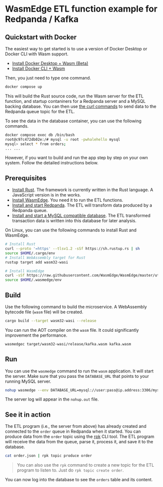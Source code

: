 # WasmEdge ETL function example for Redpanda / Kafka

## Quickstart with Docker

The easiest way to get started is to use a version of Docker Desktop or Docker CLI with Wasm support.

* [Install Docker Desktop + Wasm (Beta)](https://docs.docker.com/desktop/wasm/)
* [Install Docker CLI + Wasm](https://github.com/chris-crone/wasm-day-na-22/tree/main/server)

Then, you just need to type one command.

```bash
docker compose up
```

This will build the Rust source code, run the Wasm server for the ETL function, and startup contaniners for a Redpanda server and a MySQL backing database. You can then use [the curl commands](#see-it-in-action) to send data to the Redpanda queue topic for the ETL.

To see the data in the database container, you can use the following commands.

```bash
docker compose exec db /bin/bash
root@c97c472db02e:/# mysql -u root -pwhalehello mysql
mysql> select * from orders;
... ...
```

However, if you want to build and run the app step by step on your own system. Follow the detailed instructions below.

## Prerequisites

* [Install Rust](https://www.rust-lang.org/tools/install). The framework is currently written in the Rust language. A JavaScript version is in the works.
* [Install WasmEdge](https://wasmedge.org/book/en/quick_start/install.html). You need it to run the ETL functions.
* [Install and start Redpanda](https://docs.redpanda.com/docs/platform/quickstart/quick-start-linux/). The ETL will transform data produced by a Redpanda queue.
* [Install and start a MySQL compatible database](https://dev.mysql.com/doc/mysql-installation-excerpt/8.0/en/). The ETL transformed transaction data is written into this database for later analysis.

On Linux, you can use the following commands to install Rust and WasmEdge.

```bash
# Install Rust
curl --proto '=https' --tlsv1.2 -sSf https://sh.rustup.rs | sh
source $HOME/.cargo/env
# Install WebAssembly target for Rust
rustup target add wasm32-wasi

# Install WasmEdge
curl -sSf https://raw.githubusercontent.com/WasmEdge/WasmEdge/master/utils/install.sh | bash -s -- -e all
source $HOME/.wasmedge/env
```

## Build

Use the following command to build the microservice. A WebAssembly bytecode file (`wasm` file) will be created.

```bash
cargo build --target wasm32-wasi --release
```

You can run the AOT compiler on the `wasm` file. It could significantly improvement the performance.

```bash
wasmedgec target/wasm32-wasi/release/kafka.wasm kafka.wasm
```

## Run

You can use the `wasmedge` command to run the `wasm` application. It will start the server. Make sure that you pass the `DATABASE_URL` that points to your running MySQL server.

```bash
nohup wasmedge --env DATABASE_URL=mysql://user:pass@ip.address:3306/mysql kafka.wasm 2>&1 &
```

The server log will appear in the `nohup.out` file.

## See it in action

The ETL program (i.e., the server from above) has already created and connected to the `order` queue in Redpanda when it started. You can produce data from the `order` topic using the [rpk](https://docs.redpanda.com/docs/platform/quickstart/rpk-install/) CLI tool. The ETL program will receive the data from the queue, parse it, process it, and save it to the database.

```bash
cat order.json | rpk topic produce order
```

> You can also use the `rpk` command to create a new topic for the ETL program to listen to. Just do `rpk topic create order`.

You can now log into the database to see the `orders` table and its content.
